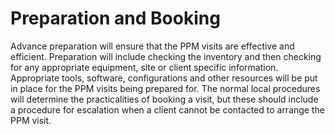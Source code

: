 # Preparation and Booking

Advance preparation will ensure that the PPM visits are effective and efficient.  Preparation will include checking the inventory and then checking for any appropriate equipment, site or client specific information.  Appropriate tools, software, configurations and other resources will be put in place for the PPM visits being prepared for. The normal local procedures will determine the practicalities of booking a visit, but these should include a procedure for escalation when a client cannot be contacted to arrange the PPM visit. 

